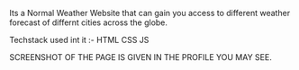 Its a Normal Weather Website that can gain you access to different weather forecast of differnt cities across the globe.

Techstack used int it :-
HTML
CSS
JS

SCREENSHOT OF THE PAGE IS GIVEN IN THE PROFILE YOU MAY SEE.
